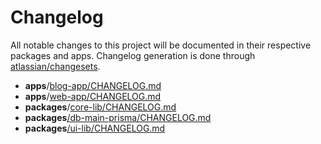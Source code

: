 # Changelog

All notable changes to this project will be documented
in their respective packages and apps. Changelog generation is
done through [atlassian/changesets](https://github.com/atlassian/changesets).

- **apps**/[blog-app/CHANGELOG.md](./apps/web-app/CHANGELOG.md)
- **apps**/[web-app/CHANGELOG.md](./apps/blog-app/CHANGELOG.md)
- **packages**/[core-lib/CHANGELOG.md](./packages/core-lib/CHANGELOG.md)
- **packages**[/db-main-prisma/CHANGELOG.md](./packages/db-main-prisma/CHANGELOG.md)
- **packages**[/ui-lib/CHANGELOG.md](./packages/ui-lib/CHANGELOG.md)
